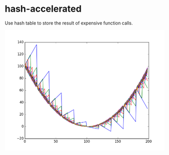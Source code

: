 # hash-accelerated
Use hash table to store the result of expensive function calls.


![alt tag](https://github.com/zhongjingjogy/hash-accelerated/blob/master/demos/demo1/result.png)
